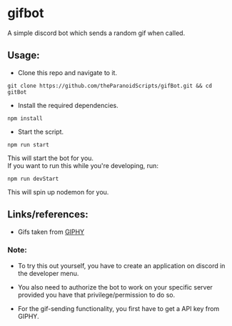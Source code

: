 # gifbot

A simple discord bot which sends a random gif when called.

## Usage:

* Clone this repo and navigate to it.

```
git clone https://github.com/theParanoidScripts/gifBot.git && cd gitBot
```

* Install the required dependencies.

```
npm install
```

* Start the script.

```
npm run start
```
This will start the bot for you.<br>
If you want to run this while you're developing, run:

```
npm run devStart
```
This will spin up nodemon for you.

## Links/references:

* Gifs taken from [GIPHY](https://giphy.com/)

### Note:

* To try this out yourself, you have to create an application on discord in the developer menu.

* You also need to authorize the bot to work on your specific server provided you have that privilege/permission to do so.

* For the gif-sending functionality, you first have to get a API key from GIPHY.